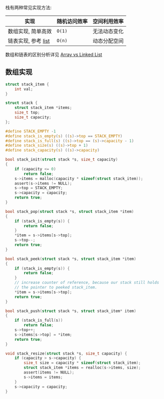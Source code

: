 栈有两种常见实现方法:

| 实现                                         | 随机访问效率 | 空间利用效率 |
| -------------------------------------------- | ------------ | ------------ |
| 数组实现, 简单高效                           | `O(1)`       | 无法动态变化 |
| 链表实现, 参考 [list](list.md) | `O(n)`       | 动态分配空间             |

数组和链表的区别分析详见 [Array vs Linked List](linked%20list%20versus%20array.md)

## 数组实现

```c
struct stack_item {
	int val;
} 

struct stack {
	struct stack_item *items;
	size_t top;
	size_t capacity;
};

#define STACK_EMPTY -1
#define stack_is_empty(s) ((s)->top == STACK_EMPTY)
#define stack_is_full(s) ((s)->top == (s)->capacity - 1)
#define stack_size(s) ((s)->top + 1)
#define stack_capacity(s) ((s)->capacity)

bool stack_init(struct stack *s, size_t capacity)
{
	if (capacity <= 0)
		return false;
	s->items = malloc(capacity * sizeof(struct stack_item));	
	assert(s->items != NULL);
	s->top = STACK_EMPTY;
	s->capacity = capacity;
	return true;
}

bool stack_pop(struct stack *s, struct stack_item *item) 
{
	if (stack_is_empty(s)) {
		return false;
	}
	*item = s->items[s->top];
	s->top--;
	return true;
}

bool stack_peek(struct stack *s, struct stack_item *item)
{
	if (stack_is_empty(s)) {
		return false;
	}
	// increase counter of reference, because our stack still holds 
	// the pointer to peeked stack_item.
	*item = s->items[s->top];
	return true;
}

bool stack_push(struct stack *s, struct stack_item* item) 
{
	if (stack_is_full(s))
		return false;
	s->top++;
	s->items[s->top] = *item;
	return true;
}

void stack_resize(struct stack *s, size_t capacity) {
	if (capacity > s->capacity) {
		size_t size = capacity * sizeof(struct stack_item);
		struct stack_item *items = realloc(s->items, size); 
		assert(items != NULL);
		s->items = items;
	}
	s->capacity = capacity;
}
```

